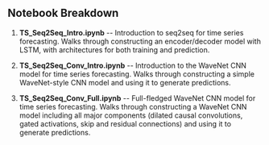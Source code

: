 ## Notebook Breakdown

1. **TS_Seq2Seq_Intro.ipynb** --  Introduction to seq2seq for time series forecasting. 
   Walks through constructing an encoder/decoder model with LSTM, with architectures for both training and prediction.

2. **TS_Seq2Seq_Conv_Intro.ipynb** --  Introduction to the WaveNet CNN model for time series forecasting. 
   Walks through constructing a simple WaveNet-style CNN model and using it to generate predictions.

3. **TS_Seq2Seq_Conv_Full.ipynb** --  Full-fledged WaveNet CNN model for time series forecasting. 
   Walks through constructing a WaveNet CNN model including all major components (dilated causal convolutions, gated activations, skip and residual connections) and using it to generate predictions.
